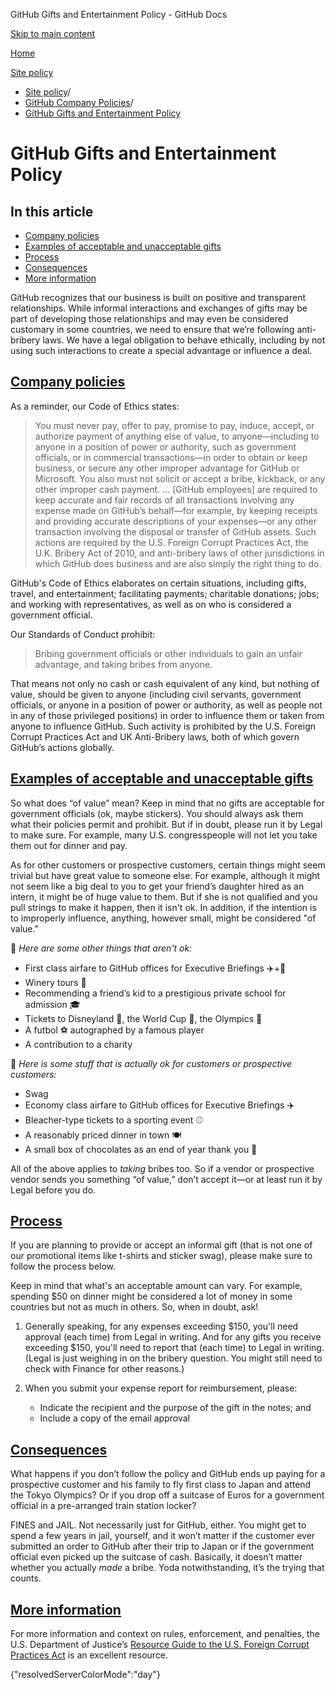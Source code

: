 GitHub Gifts and Entertainment Policy - GitHub Docs

[Skip to main content](#main-content)

[Home](/ja)

[Site policy](/ja/site-policy)

* [Site policy](/ja/site-policy)/
* [GitHub Company Policies](/ja/site-policy/github-company-policies)/
* [GitHub Gifts and Entertainment Policy](/ja/site-policy/github-company-policies/github-gifts-and-entertainment-policy)

GitHub Gifts and Entertainment Policy
==========

In this article
----------

* [Company policies](#company-policies)
* [Examples of acceptable and unacceptable gifts](#examples-of-acceptable-and-unacceptable-gifts)
* [Process](#process)
* [Consequences](#consequences)
* [More information](#more-information)

GitHub recognizes that our business is built on positive and transparent relationships. While informal interactions and exchanges of gifts may be part of developing those relationships and may even be considered customary in some countries, we need to ensure that we’re following anti-bribery laws. We have a legal obligation to behave ethically, including by not using such interactions to create a special advantage or influence a deal.

[Company policies](#company-policies)
----------

As a reminder, our Code of Ethics states:

>
>
> You must never pay, offer to pay, promise to pay, induce, accept, or authorize payment of anything else of value, to anyone—including to anyone in a position of power or authority, such as government officials, or in commercial transactions—in order to obtain or keep business, or secure any other improper advantage for GitHub or Microsoft. You also must not solicit or accept a bribe, kickback, or any other improper cash payment. ... [GitHub employees] are required to keep accurate and fair records of all transactions involving any expense made on GitHub’s behalf—for example, by keeping receipts and providing accurate descriptions of your expenses—or any other transaction involving the disposal or transfer of GitHub assets. Such actions are required by the U.S. Foreign Corrupt Practices Act, the U.K. Bribery Act of 2010, and anti-bribery laws of other jurisdictions in which GitHub does business and are also simply the right thing to do.
>
>

GitHub's Code of Ethics elaborates on certain situations, including gifts, travel, and entertainment; facilitating payments; charitable donations; jobs; and working with representatives, as well as on who is considered a government official.

Our Standards of Conduct prohibit:

>
>
> Bribing government officials or other individuals to gain an unfair advantage, and taking bribes from anyone.
>
>

That means not only no cash or cash equivalent of any kind, but nothing of value, should be given to anyone (including civil servants, government officials, or anyone in a position of power or authority, as well as people not in any of those privileged positions) in order to influence them or taken from anyone to influence GitHub. Such activity is prohibited by the U.S. Foreign Corrupt Practices Act and UK Anti-Bribery laws, both of which govern GitHub’s actions globally.

[Examples of acceptable and unacceptable gifts](#examples-of-acceptable-and-unacceptable-gifts)
----------

So what does “of value” mean? Keep in mind that no gifts are acceptable for government officials (ok, maybe stickers). You should always ask them what their policies permit and prohibit. But if in doubt, please run it by Legal to make sure. For example, many U.S. congresspeople will not let you take them out for dinner and pay.

As for other customers or prospective customers, certain things might seem trivial but have great value to someone else. For example, although it might not seem like a big deal to you to get your friend’s daughter hired as an intern, it might be of huge value to them. But if she is not qualified and you pull strings to make it happen, then it isn't ok. In addition, if the intention is to improperly influence, anything, however small, might be considered "of value."

🙅 *Here are some other things that aren't ok:*

* First class airfare to GitHub offices for Executive Briefings ✈️+🍾
* Winery tours 🍷
* Recommending a friend’s kid to a prestigious private school for admission 🎓
* Tickets to Disneyland 👸, the World Cup 🥅, the Olympics 🏅
* A futbol ⚽️ autographed by a famous player
* A contribution to a charity

🙆 *Here is some stuff that is actually ok for customers or prospective customers:*

* Swag
* Economy class airfare to GitHub offices for Executive Briefings ✈️
* Bleacher-type tickets to a sporting event ⚾️
* A reasonably priced dinner in town 🍽
* A small box of chocolates as an end of year thank you 🍫

All of the above applies to *taking* bribes too. So if a vendor or prospective vendor sends you something “of value,” don’t accept it—or at least run it by Legal before you do.

[Process](#process)
----------

If you are planning to provide or accept an informal gift (that is not one of our promotional items like t-shirts and sticker swag), please make sure to follow the process below.

Keep in mind that what's an acceptable amount can vary. For example, spending $50 on dinner might be considered a lot of money in some countries but not as much in others. So, when in doubt, ask!

1. Generally speaking, for any expenses exceeding $150, you'll need approval (each time) from Legal in writing. And for any gifts you receive exceeding $150, you'll need to report that (each time) to Legal in writing. (Legal is just weighing in on the bribery question. You might still need to check with Finance for other reasons.)

2. When you submit your expense report for reimbursement, please:

   * Indicate the recipient and the purpose of the gift in the notes; and
   * Include a copy of the email approval

[Consequences](#consequences)
----------

What happens if you don’t follow the policy and GitHub ends up paying for a prospective customer and his family to fly first class to Japan and attend the Tokyo Olympics? Or if you drop off a suitcase of Euros for a government official in a pre-arranged train station locker?

FINES and JAIL. Not necessarily just for GitHub, either. You might get to spend a few years in jail, yourself, and it won’t matter if the customer ever submitted an order to GitHub after their trip to Japan or if the government official even picked up the suitcase of cash. Basically, it doesn’t matter whether you actually *made* a bribe. Yoda notwithstanding, it’s the trying that counts.

[More information](#more-information)
----------

For more information and context on rules, enforcement, and penalties, the U.S. Department of Justice’s [Resource Guide to the U.S. Foreign Corrupt Practices Act](https://www.justice.gov/sites/default/files/criminal-fraud/legacy/2015/01/16/guide.pdf) is an excellent resource.

{"resolvedServerColorMode":"day"}
